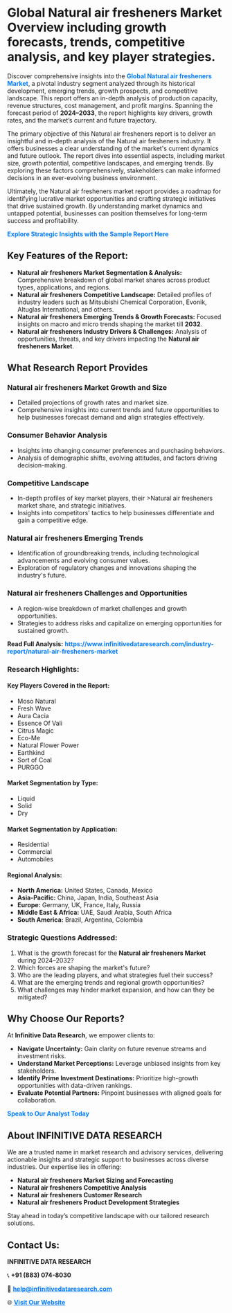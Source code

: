 <h1>Global Natural air fresheners Market Overview including growth forecasts, trends, competitive analysis, and key player strategies.</h1>
<p>
Discover comprehensive insights into the 
<a href="https://www.infinitivedataresearch.com/industry-report/natural-air-fresheners-market" rel="dofollow" style="color: #007BFF; text-decoration: none;"><strong>Global Natural air fresheners Market</strong></a>, a pivotal industry segment analyzed through its historical development, emerging trends, growth prospects, and competitive landscape. This report offers an in-depth analysis of production capacity, revenue structures, cost management, and profit margins. Spanning the forecast period of <strong>2024–2033</strong>, the report highlights key drivers, growth rates, and the market’s current and future trajectory.
</p>
<p>
The primary objective of this Natural air fresheners report is to deliver an insightful and in-depth analysis of the Natural air fresheners industry. It offers businesses a clear understanding of the market's current dynamics and future outlook. The report dives into essential aspects, including market size, growth potential, competitive landscapes, and emerging trends. By exploring these factors comprehensively, stakeholders can make informed decisions in an ever-evolving business environment.
</p>
<p>
Ultimately, the Natural air fresheners market report provides a roadmap for identifying lucrative market opportunities and crafting strategic initiatives that drive sustained growth. By understanding market dynamics and untapped potential, businesses can position themselves for long-term success and profitability.
</p>
<p>
<a href="https://www.infinitivedataresearch.com/request-sample/reportId=105891" style="color: #007BFF; text-decoration: none;"><strong>Explore Strategic Insights with the Sample Report Here</strong></a>
</p>

<h2>Key Features of the Report:</h2>
<ul>
<li><strong>Natural air fresheners Market Segmentation & Analysis:</strong> Comprehensive breakdown of global market shares across product types, applications, and regions.</li>
<li><strong>Natural air fresheners Competitive Landscape:</strong> Detailed profiles of industry leaders such as Mitsubishi Chemical Corporation, Evonik, Altuglas International, and others.</li>
<li><strong>Natural air fresheners Emerging Trends & Growth Forecasts:</strong> Focused insights on macro and micro trends shaping the market till <strong>2032</strong>.</li>
<li><strong>Natural air fresheners Industry Drivers & Challenges:</strong> Analysis of opportunities, threats, and key drivers impacting the <strong>Natural air fresheners Market</strong>.</li>
</ul>

<h2>What Research Report Provides</h2>
<h3>Natural air fresheners Market Growth and Size</h3>
<ul>
<li>Detailed projections of growth rates and market size.</li>
<li>Comprehensive insights into current trends and future opportunities to help businesses forecast demand and align strategies effectively.</li>
</ul>

<h3>Consumer Behavior Analysis</h3>
<ul>
<li>Insights into changing consumer preferences and purchasing behaviors.</li>
<li>Analysis of demographic shifts, evolving attitudes, and factors driving decision-making.</li>
</ul>

<h3>Competitive Landscape</h3>
<ul>
<li>In-depth profiles of key market players, their >Natural air fresheners market share, and strategic initiatives.</li>
<li>Insights into competitors' tactics to help businesses differentiate and gain a competitive edge.</li>
</ul>

<h3>Natural air fresheners Emerging Trends</h3>
<ul>
<li>Identification of groundbreaking trends, including technological advancements and evolving consumer values.</li>
<li>Exploration of regulatory changes and innovations shaping the industry's future.</li>
</ul>

<h3>Natural air fresheners Challenges and Opportunities</h3>
<ul>
<li>A region-wise breakdown of market challenges and growth opportunities.</li>
<li>Strategies to address risks and capitalize on emerging opportunities for sustained growth.</li>
</ul>
<p><strong>Read Full Analysis:</strong> <a href="https://www.infinitivedataresearch.com/industry-report/natural-air-fresheners-market" rel="dofollow" style="color: #007BFF; text-decoration: none;"><strong>https://www.infinitivedataresearch.com/industry-report/natural-air-fresheners-market</strong></a></p>
<h3>Research Highlights:</h3>
<h4>Key Players Covered in the Report:</h4>
<ul><li>Moso Natural</li><li>Fresh Wave</li><li>Aura Cacia</li><li>Essence Of Vali</li><li>Citrus Magic</li><li>Eco-Me</li><li>Natural Flower Power</li><li>Earthkind</li><li>Sort of Coal</li><li>PURGGO</li></ul>
<h4>Market Segmentation by Type:</h4>
<ul><li>Liquid</li><li>Solid</li><li>Dry</li></ul>
<h4>Market Segmentation by Application:</h4>
<ul><li>Residential</li><li>Commercial</li><li>Automobiles</li></ul>

<h4>Regional Analysis:</h4>
<ul>
<li><strong>North America:</strong> United States, Canada, Mexico</li>
<li><strong>Asia-Pacific:</strong> China, Japan, India, Southeast Asia</li>
<li><strong>Europe:</strong> Germany, UK, France, Italy, Russia</li>
<li><strong>Middle East & Africa:</strong> UAE, Saudi Arabia, South Africa</li>
<li><strong>South America:</strong> Brazil, Argentina, Colombia</li>
</ul>

<h3>Strategic Questions Addressed:</h3>
<ol>
<li>What is the growth forecast for the <strong>Natural air fresheners Market</strong> during 2024–2032?</li>
<li>Which forces are shaping the market's future?</li>
<li>Who are the leading players, and what strategies fuel their success?</li>
<li>What are the emerging trends and regional growth opportunities?</li>
<li>What challenges may hinder market expansion, and how can they be mitigated?</li>
</ol>

<h2>Why Choose Our Reports?</h2>
<p>At <strong>Infinitive Data Research</strong>, we empower clients to:</p>
<ul>
<li><strong>Navigate Uncertainty:</strong> Gain clarity on future revenue streams and investment risks.</li>
<li><strong>Understand Market Perceptions:</strong> Leverage unbiased insights from key stakeholders.</li>
<li><strong>Identify Prime Investment Destinations:</strong> Prioritize high-growth opportunities with data-driven rankings.</li>
<li><strong>Evaluate Potential Partners:</strong> Pinpoint businesses with aligned goals for collaboration.</li>
</ul>
<p><a href="https://www.infinitivedataresearch.com/industry-report/natural-air-fresheners-market" rel="dofollow" style="color: #007BFF; text-decoration: none;"><strong>Speak to Our Analyst Today</strong></a></p>

<h2>About INFINITIVE DATA RESEARCH</h2>
<p>We are a trusted name in market research and advisory services, delivering actionable insights and strategic support to businesses across diverse industries. Our expertise lies in offering:</p>
<ul>
<li><strong>Natural air fresheners Market Sizing and Forecasting</strong></li>
<li><strong>Natural air fresheners Competitive Analysis</strong></li>
<li><strong>Natural air fresheners Customer Research</strong></li>
<li><strong>Natural air fresheners Product Development Strategies</strong></li>
</ul>
<p>Stay ahead in today’s competitive landscape with our tailored research solutions.</p>

<h2>Contact Us:</h2>
<p><strong>INFINITIVE DATA RESEARCH</strong></p>
<p>📞 <strong>+91 (883) 074-8030</strong></p>
<p>📧 <strong><a href="mailto:help@infinitivedataresearch.com" style="color: #007BFF;">help@infinitivedataresearch.com</a></strong></p>
<p>🌐 <strong><a href="https://www.infinitivedataresearch.com" rel="dofollow" style="color: #007BFF;">Visit Our Website</a></strong></p>